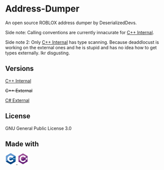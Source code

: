 # Address-Dumper
An open source ROBLOX address dumper by DeserializedDevs.

Side note: Calling conventions are currently innacurate for [C++ Internal](https://github.com/DeserialzedDevs/Address-Dumper/tree/main/Internal).

Side note 2: Only [C++ Internal](https://github.com/DeserialzedDevs/Address-Dumper/tree/main/Internal) has type scanning. Because deaddlocust is working on the external ones and he is stupid and has no idea how to get types externally. Ikr disgusting.

## Versions
[C++ Internal](https://github.com/DeserialzedDevs/Address-Dumper/tree/main/Internal)

~~C++ External~~

[C# External](https://github.com/DeserialzedDevs/Address-Dumper/tree/main/C%23)

## License
GNU General Public License 3.0

## Made with
<a title="C++" href="https://www.learncpp.com/">
    <img width="35" src="https://github.com/devicons/devicon/blob/master/icons/cplusplus/cplusplus-original.svg" alt="CPP">
</a>
<a title="C#" href="https://www.w3schools.com/cs/default.asp">
    <img width="35" src="https://github.com/devicons/devicon/blob/master/icons/csharp/csharp-original.svg" alt="CSharp">
</a>
